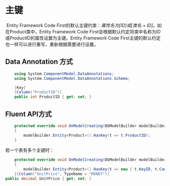 # 主键

​	Entity Framework Code First的默认主键约束：*属性名为[ID]或[类名 + ID]*。如在Product类中，Entity Framework Code First会根据默认约定将类中名称为ID或ProductID的属性设置为主键。Entity Framework Code First主键的默认约定也一样可以进行重写，重新根据需要进行设置。

## Data Annotation 方式

```csharp
    using System.ComponentModel.DataAnnotations;
    using System.ComponentModel.DataAnnotations.Schema;
```

```csharp
    [Key]
    [Column("ProductID")]
    public int ProductID { get; set; }
```



## Fluent API方式

```csharp
    protected override void OnModelCreating(DbModelBuilder modelBuilder)
    {
        modelBuilder.Entity<Product>().HasKey(t => t.ProductID);
    }
```



 若一个表有多个主键时：

```csharp
    protected override void OnModelCreating(DbModelBuilder modelBuilder)
    {
        modelBuilder.Entity<Product>().HasKey(t => new { t.KeyID, t.CandidateID });
    }[Column("UnitPrice", TypeName = "MONEY")]
public decimal UnitPrice { get; set; }
```

